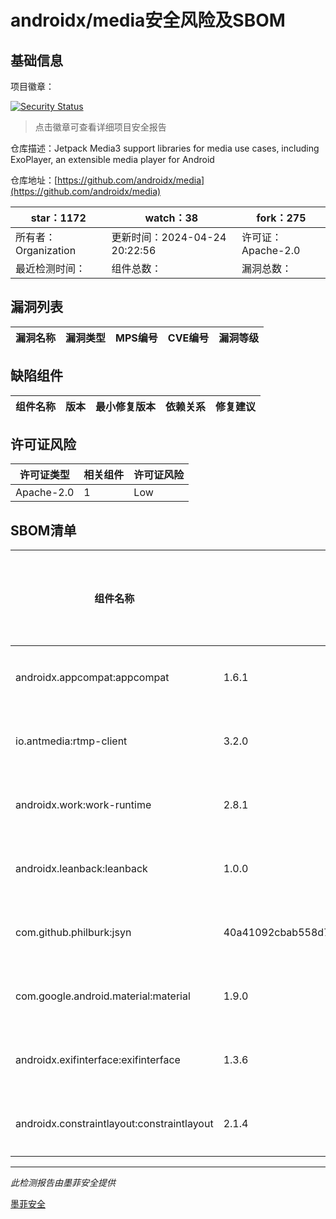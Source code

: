 # androidx/media安全风险及SBOM

## 基础信息

项目徽章：

[![Security Status](https://www.murphysec.com/platform3/v31/badge/1783196552960471040.svg)](https://www.murphysec.com/console/report/1692961075932979200/1783196552960471040)

> 点击徽章可查看详细项目安全报告

仓库描述：Jetpack Media3 support libraries for media use cases, including ExoPlayer, an extensible media player for Android

仓库地址：[https://github.com/androidx/media](https://github.com/androidx/media)

| star：1172 | watch：38 | fork：275 |
| ----------- | -------------- | ------------ |
| 所有者：Organization | 更新时间：2024-04-24 20:22:56 | 许可证：Apache-2.0 |
| 最近检测时间： | 组件总数： | 漏洞总数： |




## 漏洞列表

| 漏洞名称 | 漏洞类型 | MPS编号 | CVE编号 | 漏洞等级 |
| ------- | ------ | ------- | ------ | ----- |





## 缺陷组件

| 组件名称 | 版本 | 最小修复版本 | 依赖关系 | 修复建议 |
| -------- | ---- | ------------ | -------- | -------- |





## 许可证风险

| 许可证类型 | 相关组件 | 许可证风险 |
| ---------- | -------- | ---------- |
|Apache-2.0|1|Low|




## SBOM清单

| 组件名称 | 组件版本 | 是否直接依赖 | 仓库 |
| -------- | -------- | ------------ | ---- |
|androidx.appcompat:appcompat|1.6.1|直接依赖|maven|
|io.antmedia:rtmp-client|3.2.0|直接依赖|maven|
|androidx.work:work-runtime|2.8.1|直接依赖|maven|
|androidx.leanback:leanback|1.0.0|直接依赖|maven|
|com.github.philburk:jsyn|40a41092cbab558d7d410ec43d93bb1e4121e86a|直接依赖|maven|
|com.google.android.material:material|1.9.0|直接依赖|maven|
|androidx.exifinterface:exifinterface|1.3.6|直接依赖|maven|
|androidx.constraintlayout:constraintlayout|2.1.4|直接依赖|maven|


------

*此检测报告由墨菲安全提供*

[墨菲安全](www.murphysec.com)